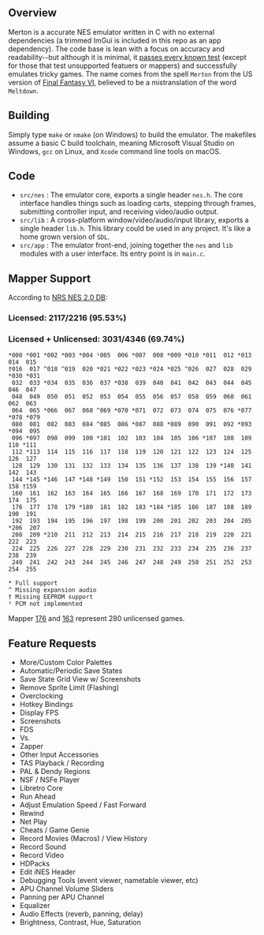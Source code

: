 ## Overview
Merton is a accurate NES emulator written in C with no external dependencies (a trimmed ImGui is included in this repo as an app dependency). The code base is lean with a focus on accuracy and readability--but although it is minimal, it [passes every known test](/test) (except for those that test unsupported featuers or mappers) and successfully emulates tricky games. The name comes from the spell `Merton` from the US version of [Final Fantasy VI](https://en.wikipedia.org/wiki/Final_Fantasy_VI), believed to be a mistranslation of the word `Meltdown`.

## Building
Simply type `make` or `nmake` (on Windows) to build the emulator. The makefiles assume a basic C build toolchain, meaning Microsoft Visual Studio on Windows, `gcc` on Linux, and `Xcode` command line tools on macOS.

## Code
- `src/nes` : The emulator core, exports a single header `nes.h`. The core interface handles things such as loading carts, stepping through frames, submitting controller input, and receiving video/audio output.
- `src/lib` : A cross-platform window/video/audio/input library, exports a single header `lib.h`. This library could be used in any project. It's like a home grown version of `SDL`.
- `src/app` : The emulator front-end, joining together the `nes` and `lib` modules with a user interface. Its entry point is in `main.c`.

## Mapper Support
According to [NRS NES 2.0 DB](/assets/db/):

### Licensed: 2117/2216 (95.53%)
### Licensed + Unlicensed: 3031/4346 (69.74%)

```
*000 *001 *002 *003 *004 ¹005  006 *007  008 *009 *010 *011  012 *013  014  015
†016  017 ^018 ^019  020 *021 *022 *023 *024 *025 ^026  027  028  029 *030 *031
 032  033 *034  035  036  037 *038  039  040  041  042  043  044  045  046  047
 048  049  050  051  052  053  054  055  056  057  058  059  060  061  062  063
 064  065 *066  067  068 ^069 *070 *071  072  073  074  075  076 *077 *078 *079
 080  081  082  083  084 ^085  086 *087  088 *089  090  091  092 *093 *094  095
 096 *097  098  099  100 *101  102  103  104  105  106 *107  108  109  110 *111
 112 *113  114  115  116  117  118  119  120  121  122  123  124  125  126  127
 128  129  130  131  132  133  134  135  136  137  138  139 *140  141  142  143
 144 *145 *146  147 *148 *149  150  151 *152  153  154  155  156  157  158 †159
 160  161  162  163  164  165  166  167  168  169  170  171  172  173  174  175
 176  177  178  179 *180  181  182  183 *184 *185  186  187  188  189  190  191
 192  193  194  195  196  197  198  199  200  201  202  203  204  205 *206  207
 208  209 *210  211  212  213  214  215  216  217  218  219  220  221  222  223
 224  225  226  227  228  229  230  231  232  233  234  235  236  237  238  239
 240  241  242  243  244  245  246  247  248  249  250  251  252  253  254  255

* Full support
^ Missing expansion audio
† Missing EEPROM support
¹ PCM not implemented
```

Mapper [176](https://wiki.nesdev.com/w/index.php/INES_Mapper_176) and [163](https://wiki.nesdev.com/w/index.php/INES_Mapper_163) represent 280 unlicensed games.

## Feature Requests
- More/Custom Color Palettes
- Automatic/Periodic Save States
- Save State Grid View w/ Screenshots
- Remove Sprite Limit (Flashing)
- Overclocking
- Hotkey Bindings
- Display FPS
- Screenshots
- FDS
- Vs.
- Zapper
- Other Input Accessories
- TAS Playback / Recording
- PAL & Dendy Regions
- NSF / NSFe Player
- Libretro Core
- Run Ahead
- Adjust Emulation Speed / Fast Forward
- Rewind
- Net Play
- Cheats / Game Genie
- Record Movies (Macros) / View History
- Record Sound
- Record Video
- HDPacks
- Edit iNES Header
- Debugging Tools (event viewer, nametable viewer, etc)
- APU Channel Volume Sliders
- Panning per APU Channel
- Equalizer
- Audio Effects (reverb, panning, delay)
- Brightness, Contrast, Hue, Saturation
